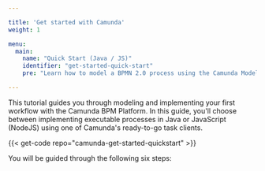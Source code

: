 ```yaml
---

title: 'Get started with Camunda'
weight: 1

menu:
  main:
    name: "Quick Start (Java / JS)"
    identifier: "get-started-quick-start"
    pre: "Learn how to model a BPMN 2.0 process using the Camunda Modeler, adding a Java or JavaScript Worker. Deploy it to the Camunda BPM Platform."

---
```


This tutorial guides you through modeling and implementing your first workflow with the Camunda BPM Platform.
In this guide, you'll choose between implementing executable processes in Java or JavaScript (NodeJS) using one of Camunda's ready-to-go task clients.

{{< get-code repo="camunda-get-started-quickstart" >}}

You will be guided through the following six steps:
